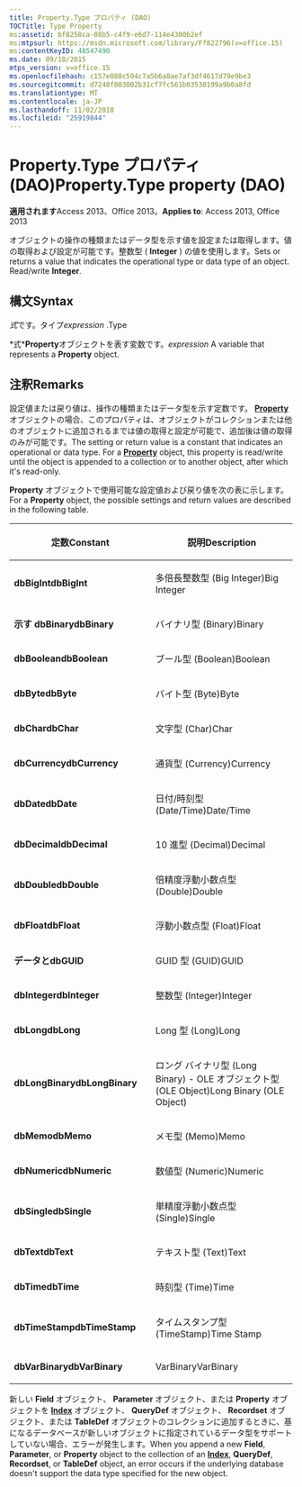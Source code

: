 ```yaml
---
title: Property.Type プロパティ (DAO)
TOCTitle: Type Property
ms:assetid: bf8258ca-08b5-c4f9-e6d7-114e4300b2ef
ms:mtpsurl: https://msdn.microsoft.com/library/Ff822796(v=office.15)
ms:contentKeyID: 48547490
ms.date: 09/18/2015
mtps_version: v=office.15
ms.openlocfilehash: c157e088c594c7a5b6a8ae7af3df4617d79e9be3
ms.sourcegitcommit: d7248f803002b31cf7fc561b03530199a9b0a8fd
ms.translationtype: MT
ms.contentlocale: ja-JP
ms.lasthandoff: 11/02/2018
ms.locfileid: "25919844"
---
```

# <a name="propertytype-property-dao"></a><span data-ttu-id="2145c-102">Property.Type プロパティ (DAO)</span><span class="sxs-lookup"><span data-stu-id="2145c-102">Property.Type property (DAO)</span></span>


<span data-ttu-id="2145c-103">**適用されます**Access 2013、Office 2013。</span><span class="sxs-lookup"><span data-stu-id="2145c-103">**Applies to**: Access 2013, Office 2013</span></span>

<span data-ttu-id="2145c-p101">オブジェクトの操作の種類またはデータ型を示す値を設定または取得します。値の取得および設定が可能です。整数型 ( **Integer** ) の値を使用します。</span><span class="sxs-lookup"><span data-stu-id="2145c-p101">Sets or returns a value that indicates the operational type or data type of an object. Read/write **Integer**.</span></span>

## <a name="syntax"></a><span data-ttu-id="2145c-106">構文</span><span class="sxs-lookup"><span data-stu-id="2145c-106">Syntax</span></span>

<span data-ttu-id="2145c-107">*式*です。タイプ</span><span class="sxs-lookup"><span data-stu-id="2145c-107">*expression* .Type</span></span>

<span data-ttu-id="2145c-108">\*式\***Property**オブジェクトを表す変数です。</span><span class="sxs-lookup"><span data-stu-id="2145c-108">*expression* A variable that represents a **Property** object.</span></span>

## <a name="remarks"></a><span data-ttu-id="2145c-109">注釈</span><span class="sxs-lookup"><span data-stu-id="2145c-109">Remarks</span></span>

<span data-ttu-id="2145c-p102">設定値または戻り値は、操作の種類またはデータ型を示す定数です。 **[Property](property-object-dao.md)** オブジェクトの場合、このプロパティは、オブジェクトがコレクションまたは他のオブジェクトに追加されるまでは値の取得と設定が可能で、追加後は値の取得のみが可能です。</span><span class="sxs-lookup"><span data-stu-id="2145c-p102">The setting or return value is a constant that indicates an operational or data type. For a **[Property](property-object-dao.md)** object, this property is read/write until the object is appended to a collection or to another object, after which it's read-only.</span></span>

<span data-ttu-id="2145c-112">**Property** オブジェクトで使用可能な設定値および戻り値を次の表に示します。</span><span class="sxs-lookup"><span data-stu-id="2145c-112">For a **Property** object, the possible settings and return values are described in the following table.</span></span>

<table>
<colgroup>
<col style="width: 50%" />
<col style="width: 50%" />
</colgroup>
<thead>
<tr class="header">
<th><p><span data-ttu-id="2145c-113">定数</span><span class="sxs-lookup"><span data-stu-id="2145c-113">Constant</span></span></p></th>
<th><p><span data-ttu-id="2145c-114">説明</span><span class="sxs-lookup"><span data-stu-id="2145c-114">Description</span></span></p></th>
</tr>
</thead>
<tbody>
<tr class="odd">
<td><p><span data-ttu-id="2145c-115"><strong>dbBigInt</strong></span><span class="sxs-lookup"><span data-stu-id="2145c-115"><strong>dbBigInt</strong></span></span></p></td>
<td><p><span data-ttu-id="2145c-116">多倍長整数型 (Big Integer)</span><span class="sxs-lookup"><span data-stu-id="2145c-116">Big Integer</span></span></p></td>
</tr>
<tr class="even">
<td><p><span data-ttu-id="2145c-117"><strong>示す dbBinary</strong></span><span class="sxs-lookup"><span data-stu-id="2145c-117"><strong>dbBinary</strong></span></span></p></td>
<td><p><span data-ttu-id="2145c-118">バイナリ型 (Binary)</span><span class="sxs-lookup"><span data-stu-id="2145c-118">Binary</span></span></p></td>
</tr>
<tr class="odd">
<td><p><span data-ttu-id="2145c-119"><strong>dbBoolean</strong></span><span class="sxs-lookup"><span data-stu-id="2145c-119"><strong>dbBoolean</strong></span></span></p></td>
<td><p><span data-ttu-id="2145c-120">ブール型 (Boolean)</span><span class="sxs-lookup"><span data-stu-id="2145c-120">Boolean</span></span></p></td>
</tr>
<tr class="even">
<td><p><span data-ttu-id="2145c-121"><strong>dbByte</strong></span><span class="sxs-lookup"><span data-stu-id="2145c-121"><strong>dbByte</strong></span></span></p></td>
<td><p><span data-ttu-id="2145c-122">バイト型 (Byte)</span><span class="sxs-lookup"><span data-stu-id="2145c-122">Byte</span></span></p></td>
</tr>
<tr class="odd">
<td><p><span data-ttu-id="2145c-123"><strong>dbChar</strong></span><span class="sxs-lookup"><span data-stu-id="2145c-123"><strong>dbChar</strong></span></span></p></td>
<td><p><span data-ttu-id="2145c-124">文字型 (Char)</span><span class="sxs-lookup"><span data-stu-id="2145c-124">Char</span></span></p></td>
</tr>
<tr class="even">
<td><p><span data-ttu-id="2145c-125"><strong>dbCurrency</strong></span><span class="sxs-lookup"><span data-stu-id="2145c-125"><strong>dbCurrency</strong></span></span></p></td>
<td><p><span data-ttu-id="2145c-126">通貨型 (Currency)</span><span class="sxs-lookup"><span data-stu-id="2145c-126">Currency</span></span></p></td>
</tr>
<tr class="odd">
<td><p><span data-ttu-id="2145c-127"><strong>dbDate</strong></span><span class="sxs-lookup"><span data-stu-id="2145c-127"><strong>dbDate</strong></span></span></p></td>
<td><p><span data-ttu-id="2145c-128">日付/時刻型 (Date/Time)</span><span class="sxs-lookup"><span data-stu-id="2145c-128">Date/Time</span></span></p></td>
</tr>
<tr class="even">
<td><p><span data-ttu-id="2145c-129"><strong>dbDecimal</strong></span><span class="sxs-lookup"><span data-stu-id="2145c-129"><strong>dbDecimal</strong></span></span></p></td>
<td><p><span data-ttu-id="2145c-130">10 進型 (Decimal)</span><span class="sxs-lookup"><span data-stu-id="2145c-130">Decimal</span></span></p></td>
</tr>
<tr class="odd">
<td><p><span data-ttu-id="2145c-131"><strong>dbDouble</strong></span><span class="sxs-lookup"><span data-stu-id="2145c-131"><strong>dbDouble</strong></span></span></p></td>
<td><p><span data-ttu-id="2145c-132">倍精度浮動小数点型 (Double)</span><span class="sxs-lookup"><span data-stu-id="2145c-132">Double</span></span></p></td>
</tr>
<tr class="even">
<td><p><span data-ttu-id="2145c-133"><strong>dbFloat</strong></span><span class="sxs-lookup"><span data-stu-id="2145c-133"><strong>dbFloat</strong></span></span></p></td>
<td><p><span data-ttu-id="2145c-134">浮動小数点型 (Float)</span><span class="sxs-lookup"><span data-stu-id="2145c-134">Float</span></span></p></td>
</tr>
<tr class="odd">
<td><p><span data-ttu-id="2145c-135"><strong>データと</strong></span><span class="sxs-lookup"><span data-stu-id="2145c-135"><strong>dbGUID</strong></span></span></p></td>
<td><p><span data-ttu-id="2145c-136">GUID 型 (GUID)</span><span class="sxs-lookup"><span data-stu-id="2145c-136">GUID</span></span></p></td>
</tr>
<tr class="even">
<td><p><span data-ttu-id="2145c-137"><strong>dbInteger</strong></span><span class="sxs-lookup"><span data-stu-id="2145c-137"><strong>dbInteger</strong></span></span></p></td>
<td><p><span data-ttu-id="2145c-138">整数型 (Integer)</span><span class="sxs-lookup"><span data-stu-id="2145c-138">Integer</span></span></p></td>
</tr>
<tr class="odd">
<td><p><span data-ttu-id="2145c-139"><strong>dbLong</strong></span><span class="sxs-lookup"><span data-stu-id="2145c-139"><strong>dbLong</strong></span></span></p></td>
<td><p><span data-ttu-id="2145c-140">Long 型 (Long)</span><span class="sxs-lookup"><span data-stu-id="2145c-140">Long</span></span></p></td>
</tr>
<tr class="even">
<td><p><span data-ttu-id="2145c-141"><strong>dbLongBinary</strong></span><span class="sxs-lookup"><span data-stu-id="2145c-141"><strong>dbLongBinary</strong></span></span></p></td>
<td><p><span data-ttu-id="2145c-142">ロング バイナリ型 (Long Binary) - OLE オブジェクト型 (OLE Object)</span><span class="sxs-lookup"><span data-stu-id="2145c-142">Long Binary (OLE Object)</span></span></p></td>
</tr>
<tr class="odd">
<td><p><span data-ttu-id="2145c-143"><strong>dbMemo</strong></span><span class="sxs-lookup"><span data-stu-id="2145c-143"><strong>dbMemo</strong></span></span></p></td>
<td><p><span data-ttu-id="2145c-144">メモ型 (Memo)</span><span class="sxs-lookup"><span data-stu-id="2145c-144">Memo</span></span></p></td>
</tr>
<tr class="even">
<td><p><span data-ttu-id="2145c-145"><strong>dbNumeric</strong></span><span class="sxs-lookup"><span data-stu-id="2145c-145"><strong>dbNumeric</strong></span></span></p></td>
<td><p><span data-ttu-id="2145c-146">数値型 (Numeric)</span><span class="sxs-lookup"><span data-stu-id="2145c-146">Numeric</span></span></p></td>
</tr>
<tr class="odd">
<td><p><span data-ttu-id="2145c-147"><strong>dbSingle</strong></span><span class="sxs-lookup"><span data-stu-id="2145c-147"><strong>dbSingle</strong></span></span></p></td>
<td><p><span data-ttu-id="2145c-148">単精度浮動小数点型 (Single)</span><span class="sxs-lookup"><span data-stu-id="2145c-148">Single</span></span></p></td>
</tr>
<tr class="even">
<td><p><span data-ttu-id="2145c-149"><strong>dbText</strong></span><span class="sxs-lookup"><span data-stu-id="2145c-149"><strong>dbText</strong></span></span></p></td>
<td><p><span data-ttu-id="2145c-150">テキスト型 (Text)</span><span class="sxs-lookup"><span data-stu-id="2145c-150">Text</span></span></p></td>
</tr>
<tr class="odd">
<td><p><span data-ttu-id="2145c-151"><strong>dbTime</strong></span><span class="sxs-lookup"><span data-stu-id="2145c-151"><strong>dbTime</strong></span></span></p></td>
<td><p><span data-ttu-id="2145c-152">時刻型 (Time)</span><span class="sxs-lookup"><span data-stu-id="2145c-152">Time</span></span></p></td>
</tr>
<tr class="even">
<td><p><span data-ttu-id="2145c-153"><strong>dbTimeStamp</strong></span><span class="sxs-lookup"><span data-stu-id="2145c-153"><strong>dbTimeStamp</strong></span></span></p></td>
<td><p><span data-ttu-id="2145c-154">タイムスタンプ型 (TimeStamp)</span><span class="sxs-lookup"><span data-stu-id="2145c-154">Time Stamp</span></span></p></td>
</tr>
<tr class="odd">
<td><p><span data-ttu-id="2145c-155"><strong>dbVarBinary</strong></span><span class="sxs-lookup"><span data-stu-id="2145c-155"><strong>dbVarBinary</strong></span></span></p></td>
<td><p><span data-ttu-id="2145c-156">VarBinary</span><span class="sxs-lookup"><span data-stu-id="2145c-156">VarBinary</span></span></p></td>
</tr>
</tbody>
</table>


<span data-ttu-id="2145c-157">新しい **Field** オブジェクト、 **Parameter** オブジェクト、または **Property** オブジェクトを **[Index](index-object-dao.md)** オブジェクト、 **QueryDef** オブジェクト、 **Recordset** オブジェクト、または **TableDef** オブジェクトのコレクションに追加するときに、基になるデータベースが新しいオブジェクトに指定されているデータ型をサポートしていない場合、エラーが発生します。</span><span class="sxs-lookup"><span data-stu-id="2145c-157">When you append a new **Field**, **Parameter**, or **Property** object to the collection of an **[Index](index-object-dao.md)**, **QueryDef**, **Recordset**, or **TableDef** object, an error occurs if the underlying database doesn't support the data type specified for the new object.</span></span>

